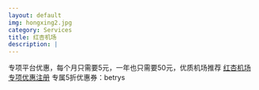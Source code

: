 ```yaml
---
layout: default
img: hongxing2.jpg
category: Services
title: 红杏机场
description: |
---
```

  专项平台优惠，每个月只需要5元，一年也只需要50元，优质机场推荐 [红杏机场专项优惠注册](/302.html?target=https://hongxingdl.com/web/#/login?code=WjjqTnEn) 
  专属5折优惠券：betrys